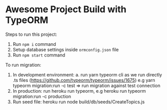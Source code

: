 # Awesome Project Build with TypeORM
        
Steps to run this project:

1. Run `npm i` command
2. Setup database settings inside `ormconfig.json` file
3. Run `npm start` command

To run migration:
1. In development environment:
a. run yarn typeorm cli as we run directly .ts files (https://github.com/typeorm/typeorm/issues/1675)
    e.g yarn typeorm  migration:run -c test => run migration against test connection
2. In production:
run heroku run typeorm, e.g heroku run typeorm migration:run -c production
3. Run seed file:
heroku run node build/db/seeds/CreateTopics.js
